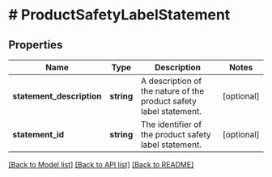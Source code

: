 # # ProductSafetyLabelStatement

## Properties

Name | Type | Description | Notes
------------ | ------------- | ------------- | -------------
**statement_description** | **string** | A description of the nature of the product safety label statement. | [optional]
**statement_id** | **string** | The identifier of the product safety label statement. | [optional]

[[Back to Model list]](../../README.md#models) [[Back to API list]](../../README.md#endpoints) [[Back to README]](../../README.md)
